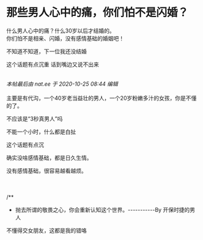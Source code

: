 # 那些男人心中的痛，你们怕不是闪婚？


什么男人心中的痛？什么30岁以后才结婚的。<br />
你们怕不是相亲、闪婚，没有感情基础的婚姻吧！<br />


不知道不知道，下一位我还没结婚

这个话题有点沉重 话到嘴边又说不出来<br />
<br />
<img id="aimg_Y1mjU" onclick="zoom(this, this.src, 0, 0, 0)" class="zoom" src="https://imgurl.mxdreamx.com/2020/10/20/TOIMG3555c1020074632N.png" onmouseover="img_onmouseoverfunc(this)" onload="thumbImg(this)" border="0" alt="" />

<i class="pstatus"> 本帖最后由 nat.ee 于 2020-10-25 08:44 编辑 </i><br />
<br />
主要是有代沟，一个40岁老当益壮的男人，一个20岁粉嫩多汁的女孩，你是不懂的了。

不应该是“3秒真男人”吗

不能一个小时，什么都是白扯

这个话题有点沉

确实没啥感情基础，都是日久生情。

没有感情基础，很容易越看越烦。<br />
<br />
<br />
<br />
/**<br />
 * 抛去所谓的敬畏之心，你会重新认知这个世界。-----------By 开保时捷的男人

不懂得交女朋友，这都是我的错咯
